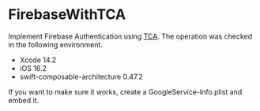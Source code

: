 # FirebaseWithTCA
Implement Firebase Authentication using [TCA](https://github.com/pointfreeco/swift-composable-architecture). The operation was checked in the following environment.

- Xcode 14.2
- iOS 16.2
- swift-composable-architecture 0.47.2

If you want to make sure it works, create a GoogleService-Info.plist and embed it.
